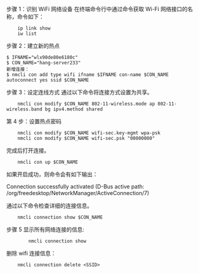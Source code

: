 步骤 1：识别 WiFi 网络设备
在终端命令行中通过命令获取 Wi-Fi 网络接口的名称，命令如下：

```
    ip link show
    iw list
```

步骤 2：建立新的热点

```
$ IFNAME="wlx90de80e6180c"
$ CON_NAME="hang-server233"
新增连接：
$ nmcli con add type wifi ifname $IFNAME con-name $CON_NAME autoconnect yes ssid $CON_NAME
```

步骤 3：设定连线方式
通过以下命令将连接方式设置为共享。

```
    nmcli con modify $CON_NAME 802-11-wireless.mode ap 802-11-wireless.band bg ipv4.method shared
```

第 4 步：设置热点密码

```
    nmcli con modify $CON_NAME wifi-sec.key-mgmt wpa-psk
    nmcli con modify $CON_NAME wifi-sec.psk "00000000"
```

完成后打开连接。

```
    nmcli con up $CON_NAME
```

如果开启成功，则命令会有如下输出：

Connection successfully activated (D-Bus active path: /org/freedesktop/NetworkManager/ActiveConnection/7)

通过以下命令检查详细的连接信息。

```
    nmcli connection show $CON_NAME
```

步骤 5 显示所有网络连接的信息:

```
        nmcli connection show
```

删除 wifi 连接信息：

```
    nmcli connection delete <SSID>
```
